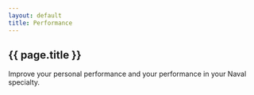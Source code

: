 ```yaml
---
layout: default
title: Performance
---
```

## {{ page.title }}

Improve your personal performance and your performance in your Naval specialty.
